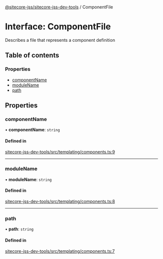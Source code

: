 [@sitecore-jss/sitecore-jss-dev-tools](../README.md) / ComponentFile

# Interface: ComponentFile

Describes a file that represents a component definition

## Table of contents

### Properties

- [componentName](ComponentFile.md#componentname)
- [moduleName](ComponentFile.md#modulename)
- [path](ComponentFile.md#path)

## Properties

### componentName

• **componentName**: `string`

#### Defined in

[sitecore-jss-dev-tools/src/templating/components.ts:9](https://github.com/Sitecore/jss/blob/af7b7c41f/packages/sitecore-jss-dev-tools/src/templating/components.ts#L9)

___

### moduleName

• **moduleName**: `string`

#### Defined in

[sitecore-jss-dev-tools/src/templating/components.ts:8](https://github.com/Sitecore/jss/blob/af7b7c41f/packages/sitecore-jss-dev-tools/src/templating/components.ts#L8)

___

### path

• **path**: `string`

#### Defined in

[sitecore-jss-dev-tools/src/templating/components.ts:7](https://github.com/Sitecore/jss/blob/af7b7c41f/packages/sitecore-jss-dev-tools/src/templating/components.ts#L7)

